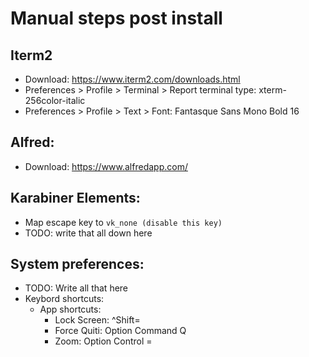 # Manual steps post install

## Iterm2
  - Download: https://www.iterm2.com/downloads.html
  - Preferences > Profile > Terminal > Report terminal type: xterm-256color-italic
  - Preferences > Profile > Text > Font: Fantasque Sans Mono Bold 16

## Alfred:
  - Download: https://www.alfredapp.com/

## Karabiner Elements:
  - Map escape key to `vk_none (disable this key)`
  - TODO: write that all down here

## System preferences:
  - TODO: Write all that here
  - Keybord shortcuts:
    - App shortcuts:
      - Lock Screen: ^Shift=
      - Force Quiti: Option Command Q
      - Zoom: Option Control =

